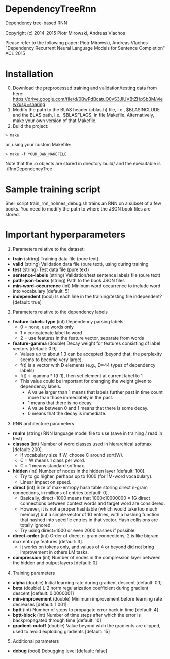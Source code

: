 # DependencyTreeRnn
Dependency tree-based RNN

Copyright (c) 2014-2015 Piotr Mirowski, Andreas Vlachos

Please refer to the following paper:
Piotr Mirowski, Andreas Vlachos
"Dependency Recurrent Neural Language Models for Sentence Completion"
ACL 2015

# Installation
0. Download the preprocessed training and validation/testing data from here: https://drive.google.com/file/d/0BwPdBcatuO0vS3JlUVBtZHpSb3M/view?usp=sharing
1. Modify the path to the BLAS header (cblas.h) file, i.e., $BLASINCLUDE
   and the BLAS path, i.e., $BLASFLAGS, in file Makefile.
   Alternatively, make your own version of that Makefile.
2. Build the project:
```
> make
```
   or, using your custom Makefile:
```
> make -f YOUR_OWN_MAKEFILE
```
Note that the .o objects are stored in directory build/ and the executable is ./RnnDependencyTree
   
# Sample training script
Shell script train_rnn_holmes_debug.sh trains an RNN on a subset of a few books.
You need to modify the path to where the JSON book files are stored.

# Important hyperparameters

1. Parameters relative to the dataset:
  * **train** (string) Training data file (pure text)
  * **valid** (string) Validation data file (pure text), using during training
  * **test** (string) Test data file (pure text)
  * **sentence-labels** (string) Validation/test sentence labels file (pure text)
  * **path-json-books** (string) Path to the book JSON files
  * **min-word-occurrence** (int) Mininum word occurrence to include word into vocabulary [default: 5]
  * **independent** (bool) Is each line in the training/testing file independent? [default: true]

2. Parameters relative to the dependency labels
  * **feature-labels-type** (int) Dependency parsing labels:
    * 0 = none, use words only
    * 1 = concatenate label to word
    * 2 = use features in the feature vector, separate from words
  * **feature-gamma** (double) Decay weight for features consisting of label vectors [default: 0.9].
    * Values up to about 1.3 can be accepted (beyond that, the perplexity seems to become very large).
    * f(t) is a vector with D elements (e.g., D=44 types of dependency labels)
    * f(t) <- gamma * f(t-1), then set element at current label to 1
    * This value could be important for changing the weight given to dependency labels.
      * A value larger than 1 means that labels further past in time count more than those immediately in the past.
      * 1 means that there is no decay.
      * A value between 0 and 1 means that there is some decay.
      * 0 means that the decay is immediate.

3. RNN architecture parameters
  * **rnnlm** (string) RNN language model file to use (save in training / read in test)
  * **classes** (int) Number of word classes used in hierarchical softmax [default: 200].
    * If vocabulary size if W, choose C around sqrt(W).
    * C = W means 1 class per word.
    * C = 1 means standard softmax.
  * **hidden** (int) Number of nodes in the hidden layer [default: 100].
    * Try to go higher, perhaps up to 1000 (for 1M-word vocabulary).
    * Linear impact on speed.
  * **direct** (int) Size of max-entropy hash table storing direct n-gram connections, in millions of entries [default: 0].
    * Basically, direct=1000 means that 1000x10000000 = 1G direct connections between context words and target word are considered.
    * However, it is not a proper hashtable (which would take too much memory) but a simple vector of 1G entries, with a hashing function that hashed into specific entries in that vector. Hash collisions are totally ignored.
    * Try using direct=1000 or even 2000 hashes if possible.
  * **direct-order** (int) Order of direct n-gram connections; 2 is like bigram max entropy features [default: 3].
    * It works on tokens only, and values of 4 or beyond did not bring improvement in others LM tasks.
  * **compression** (int) Number of nodes in the compression layer between the hidden and output layers [default: 0]

4. Training parameters
  * **alpha** (double) Initial learning rate during gradient descent [default: 0.1]
  * **beta** (double) L-2 norm regularization coefficient during gradient descent [default: 0.0000001]
  * **min-improvement** (double) Minimum improvement before learning rate decreases [default: 1.001]
  * **bptt** (int) Number of steps to propagate error back in time [default: 4]
  * **bptt-block** (int) Number of time steps after which the error is backpropagated through time [default: 10]
  * **gradient-cutoff** (double) Value beyond whih the gradients are clipped, used to avoid exploding gradients [default: 15]

5. Additional parameters
  * **debug** (bool) Debugging level [default: false]
